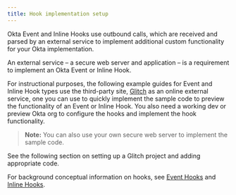 ```yaml
---
title: Hook implementation setup
---
```


Okta Event and Inline Hooks use outbound calls, which are received and parsed by an external service to implement additional custom functionality for your Okta implementation.

An external service &ndash; a secure web server and application &ndash; is a requirement to implement an Okta Event or Inline Hook.

For instructional purposes, the following example guides for Event and Inline Hook types use the third-party site, [Glitch](https://glitch.com) as an online external service, one you can use to quickly implement the sample code to preview the functionality of an Event or Inline Hook. You also need a working dev or preview Okta org to configure the hooks and implement the hook functionality.

> **Note:** You can also use your own secure web server to implement the sample code.

See the following section on setting up a Glitch project and adding appropriate code.

For background conceptual information on hooks, see [Event Hooks](/docs/concepts/event-hooks/) and [Inline Hooks](/docs/concepts/inline-hooks/).

<NextSectionLink/>
